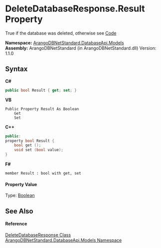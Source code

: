 # DeleteDatabaseResponse.Result Property 
 

True if the database was deleted, otherwise see <a href="5c6cbb9f-5806-9709-35ee-b51ab264b315">Code</a>

**Namespace:**&nbsp;<a href="e5881068-7aa9-3b9e-6254-e9d29145ad7d">ArangoDBNetStandard.DatabaseApi.Models</a><br />**Assembly:**&nbsp;ArangoDBNetStandard (in ArangoDBNetStandard.dll) Version: 1.1.0

## Syntax

**C#**<br />
``` C#
public bool Result { get; set; }
```

**VB**<br />
``` VB
Public Property Result As Boolean
	Get
	Set
```

**C++**<br />
``` C++
public:
property bool Result {
	bool get ();
	void set (bool value);
}
```

**F#**<br />
``` F#
member Result : bool with get, set

```


#### Property Value
Type: <a href="https://docs.microsoft.com/dotnet/api/system.boolean" target="_blank" rel="noopener noreferrer">Boolean</a>

## See Also


#### Reference
<a href="0e3d6be1-9576-51f1-a155-09229489af63">DeleteDatabaseResponse Class</a><br /><a href="e5881068-7aa9-3b9e-6254-e9d29145ad7d">ArangoDBNetStandard.DatabaseApi.Models Namespace</a><br />